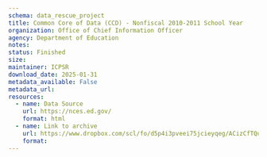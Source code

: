 ```yaml
---
schema: data_rescue_project 
title: Common Core of Data (CCD) - Nonfiscal 2010-2011 School Year
organization: Office of Chief Information Officer
agency: Department of Education
notes: 
status: Finished
size: 
maintainer: ICPSR
download_date: 2025-01-31
metadata_available: False
metadata_url: 
resources:
  - name: Data Source
    url: https://nces.ed.gov/
    format: html
  - name: Link to archive
    url: https://www.dropbox.com/scl/fo/d5p4i3pveei75jcieyqeg/ACizCfTQu-dEFu9cF1mVY3U?rlkey=det221bko2563b83104o0h0nl&dl=0
    format: 
---
```

